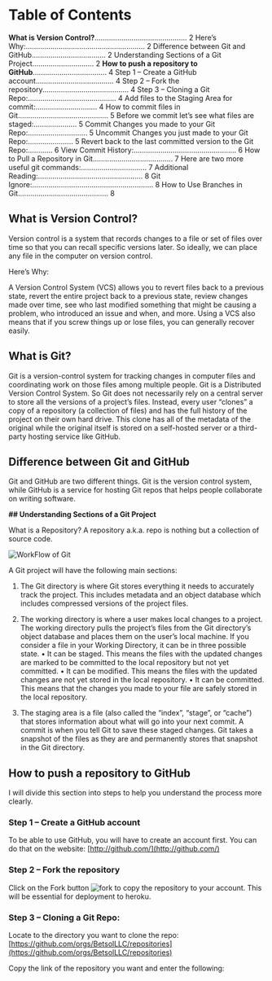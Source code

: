 # Table of Contents
**What is Version Control?**.............................................	  2
Here’s Why:..........................................................	 2
Difference between Git and GitHub....................................	 2
Understanding Sections of a Git Project.............................. 	2
**How to push a repository to GitHub**....................................	4
Step 1 – Create a GitHub account......................................	4
Step 2 – Fork the repository..........................................	4
Step 3 – Cloning a Git Repo:...........................................	4
Add files to the Staging Area for commit:..............................	4
How to commit files in Git............................................	5
Before we commit let’s see what files are staged:.....................	5
Commit Changes you made to your Git Repo:.............................	5
Uncommit Changes you just made to your Git Repo:......................	5
Revert back to the last committed version to the Git Repo:............	6
View Commit History:..................................................	6
How to Pull a Repository in Git.......................................	7
Here are two more useful git commands:................................	7
Additional Reading:...................................................	8
Git Ignore:...........................................................	8
How to Use Branches in Git............................................	8


## What is Version Control?
Version control is a system that records changes to a file or set of files over time so that you can recall specific versions later. So ideally, we can place any file in the computer on version control.

Here’s Why:

A Version Control System (VCS) allows you to revert files back to a previous state, revert the entire project back to a previous state, review changes made over time, see who last modified something that might be causing a problem, who introduced an issue and when, and more. Using a VCS also means that if you screw things up or lose files, you can generally recover easily.

## What is Git?

Git is a version-control system for tracking changes in computer files and coordinating work on those files among multiple people. Git is a Distributed Version Control System. So Git does not necessarily rely on a central server to store all the versions of a project’s files. Instead, every user “clones” a copy of a repository (a collection of files) and has the full history of the project on their own hard drive. This clone has all of the metadata of the original while the original itself is stored on a self-hosted server or a third-party hosting service like GitHub.

## Difference between Git and GitHub


Git and GitHub are two different things. Git is the version control system, while GitHub is a service for hosting Git repos that helps people collaborate on writing software. 

**## Understanding Sections of a Git Project**


What is a Repository?
A repository a.k.a. repo is nothing but a collection of source code.

![WorkFlow of Git](https://cdn-media-1.freecodecamp.org/images/1*iL2J8k4ygQlg3xriKGimbQ.png)

A Git project will have the following main sections:
1.	The Git directory is where Git stores everything it needs to accurately track the project. This includes metadata and an object database which includes compressed versions of the project files.

2.	The working directory is where a user makes local changes to a project. The working directory pulls the project’s files from the Git directory’s object database and places them on the user’s local machine.
If you consider a file in your Working Directory, it can be in three possible state.
•	It can be staged. This means the files with the updated changes are marked to be committed to the local repository but not yet committed.
•	It can be modified. This means the files with the updated changes are not yet stored in the local repository.
•	It can be committed. This means that the changes you made to your file are safely stored in the local repository.


3.	 The staging area is a file (also called the “index”, “stage”, or “cache”) that stores information about what will go into your next commit. A commit is when you tell Git to save these staged changes. Git takes a snapshot of the files as they are and permanently stores that snapshot in the Git directory.

## How to push a repository to GitHub
I will divide this section into steps to help you understand the process more clearly.

### Step 1 – Create a GitHub account
To be able to use GitHub, you will have to create an account first. You can do that on the website:
[http://github.com/](http://github.com/)

### Step 2 – Fork the repository
Click on the Fork button ![fork](https://user-images.githubusercontent.com/55580805/161741123-02a2fd74-1c33-409b-8c58-8265c7fa3812.png)
to copy the repository to your account. This will be essential for deployment to heroku. 

### Step 3 – Cloning a Git Repo:
Locate to the directory you want to clone the repo: 
[https://github.com/orgs/BetsolLLC/repositories](https://github.com/orgs/BetsolLLC/repositories)

Copy the link of the repository you want and enter the following:







